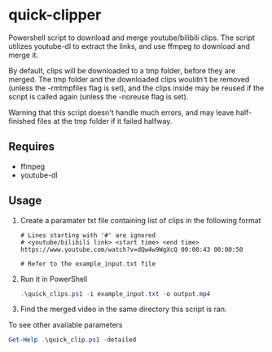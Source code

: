 # quick-clipper
Powershell script to download and merge youtube/bilibili clips. 
The script utilizes youtube-dl to extract the links, and use ffmpeg to download and merge it.

By default, clips will be downloaded to a tmp folder, before they are merged.
The tmp folder and the downloaded clips wouldn't be removed (unless the -rmtmpfiles flag is set), and the clips inside may be reused if the script is called again (unless the -noreuse flag is set).

Warning that this script doesn't handle much errors, and may leave half-finished files at the tmp folder if it failed halfway.

## Requires
* ffmpeg
* youtube-dl

## Usage
1. Create a paramater txt file containing list of clips in the following format
    ```
    # Lines starting with '#' are ignored
    # <youtube/bilibili link> <start time> <end time>
    https://www.youtube.com/watch?v=dQw4w9WgXcQ 00:00:43 00:00:50

    # Refer to the example_input.txt file
    ```

2. Run it in PowerShell
    ```powershell
    .\quick_clips.ps1 -i example_input.txt -o output.mp4
    ```

3. Find the merged video in the same directory this script is ran.

To see other available parameters
```powershell
Get-Help .\quick_clip.ps1 -detailed
```

